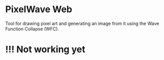 # PixelWave Web
Tool for drawing pixel art and generating an image from it using the Wave Function Collapse (WFC).
# !!! Not working yet

